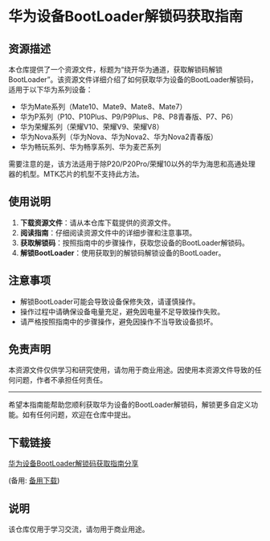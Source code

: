 # 华为设备BootLoader解锁码获取指南

## 资源描述

本仓库提供了一个资源文件，标题为“绕开华为通道，获取解锁码解锁BootLoader”。该资源文件详细介绍了如何获取华为设备的BootLoader解锁码，适用于以下华为系列设备：

- 华为Mate系列（Mate10、Mate9、Mate8、Mate7）
- 华为P系列（P10、P10Plus、P9/P9Plus、P8、P8青春版、P7、P6）
- 华为荣耀系列（荣耀V10、荣耀V9、荣耀V8）
- 华为Nova系列（华为Nova、华为Nova2、华为Nova2青春版）
- 华为畅玩系列、华为畅享系列、华为麦芒系列

需要注意的是，该方法适用于除P20/P20Pro/荣耀10以外的华为海思和高通处理器的机型。MTK芯片的机型不支持此方法。

## 使用说明

1. **下载资源文件**：请从本仓库下载提供的资源文件。
2. **阅读指南**：仔细阅读资源文件中的详细步骤和注意事项。
3. **获取解锁码**：按照指南中的步骤操作，获取您设备的BootLoader解锁码。
4. **解锁BootLoader**：使用获取到的解锁码解锁设备的BootLoader。

## 注意事项

- 解锁BootLoader可能会导致设备保修失效，请谨慎操作。
- 操作过程中请确保设备电量充足，避免因电量不足导致操作失败。
- 请严格按照指南中的步骤操作，避免因操作不当导致设备损坏。

## 免责声明

本资源文件仅供学习和研究使用，请勿用于商业用途。因使用本资源文件导致的任何问题，作者不承担任何责任。

---

希望本指南能帮助您顺利获取华为设备的BootLoader解锁码，解锁更多自定义功能。如有任何问题，欢迎在仓库中提出。

## 下载链接
[华为设备BootLoader解锁码获取指南分享](https://pan.quark.cn/s/39feb1ab6c84) 

(备用: [备用下载](https://pan.baidu.com/s/17sXeYW1QzQ_cPfwbsVR2kQ?pwd=1234))

## 说明

该仓库仅用于学习交流，请勿用于商业用途。
